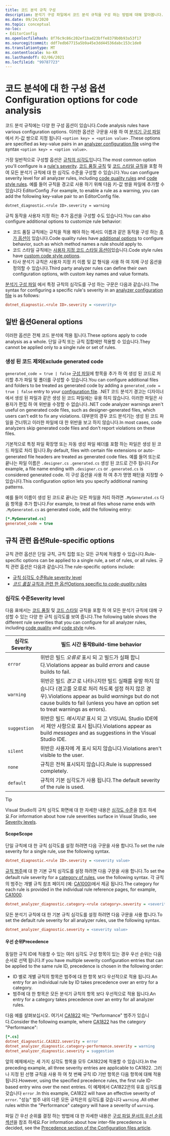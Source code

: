 ```yaml
---
title: 코드 분석 규칙 구성
description: 분석기 구성 파일에서 코드 분석 규칙을 구성 하는 방법에 대해 알아봅니다.
ms.date: 09/24/2020
ms.topic: conceptual
no-loc:
- EditorConfig
ms.openlocfilehash: 8f76c9c86c202ef1bad23bffe8379b0b93a53f17
ms.sourcegitcommit: ddf7edb67715a5b9a45e3dd44536dabc153c1de0
ms.translationtype: MT
ms.contentlocale: ko-KR
ms.lasthandoff: 02/06/2021
ms.locfileid: "99787723"
---
```

# <a name="configuration-options-for-code-analysis"></a><span data-ttu-id="6261b-103">코드 분석에 대 한 구성 옵션</span><span class="sxs-lookup"><span data-stu-id="6261b-103">Configuration options for code analysis</span></span>

<span data-ttu-id="6261b-104">코드 분석 규칙에는 다양 한 구성 옵션이 있습니다.</span><span class="sxs-lookup"><span data-stu-id="6261b-104">Code analysis rules have various configuration options.</span></span> <span data-ttu-id="6261b-105">이러한 옵션은 구문을 사용 하 여 [분석기 구성 파일](configuration-files.md) 에서 키-값 쌍으로 지정 됩니다 `<option key> = <option value>` .</span><span class="sxs-lookup"><span data-stu-id="6261b-105">These options are specified as key-value pairs in an [analyzer configuration file](configuration-files.md) using the syntax `<option key> = <option value>`.</span></span>

<span data-ttu-id="6261b-106">가장 일반적으로 구성할 옵션은 [규칙의 심각도](#severity-level)입니다.</span><span class="sxs-lookup"><span data-stu-id="6261b-106">The most common option you'll configure is a [rule's severity](#severity-level).</span></span> <span data-ttu-id="6261b-107">[코드 품질 규칙](quality-rules/index.md) 및 [코드 스타일 규칙](style-rules/index.md)을 포함 하 여 모든 분석기 규칙에 대 한 심각도 수준을 구성할 수 있습니다.</span><span class="sxs-lookup"><span data-stu-id="6261b-107">You can configure severity level for all analyzer rules, including [code quality rules](quality-rules/index.md) and [code style rules](style-rules/index.md).</span></span> <span data-ttu-id="6261b-108">예를 들어 규칙을 경고로 사용 하기 위해 다음 키-값 쌍을 파일에 추가할 수 있습니다 EditorConfig .</span><span class="sxs-lookup"><span data-stu-id="6261b-108">For example, to enable a rule as a warning, you can add the following key-value pair to an EditorConfig file.</span></span>

`dotnet_diagnostic.<rule ID>.severity = warning`

<span data-ttu-id="6261b-109">규칙 동작을 사용자 지정 하는 추가 옵션을 구성할 수도 있습니다.</span><span class="sxs-lookup"><span data-stu-id="6261b-109">You can also configure additional options to customize rule behavior:</span></span>

- <span data-ttu-id="6261b-110">코드 품질 규칙에는 규칙을 적용 해야 하는 메서드 이름과 같은 동작을 구성 하는 [추가 옵션이](code-quality-rule-options.md) 있습니다.</span><span class="sxs-lookup"><span data-stu-id="6261b-110">Code quality rules have [additional options](code-quality-rule-options.md) to configure behavior, such as which method names a rule should apply to.</span></span>
- <span data-ttu-id="6261b-111">코드 스타일 규칙에는 [사용자 지정 코드 스타일 옵션이](code-style-rule-options.md)있습니다.</span><span class="sxs-lookup"><span data-stu-id="6261b-111">Code style rules have [custom code style options](code-style-rule-options.md).</span></span>
- <span data-ttu-id="6261b-112">타사 분석기 규칙은 사용자 지정 키 이름 및 값 형식을 사용 하 여 자체 구성 옵션을 정의할 수 있습니다.</span><span class="sxs-lookup"><span data-stu-id="6261b-112">Third party analyzer rules can define their own configuration options, with custom key names and value formats.</span></span>

<span data-ttu-id="6261b-113">[분석기 구성 파일](configuration-files.md) 에서 특정 규칙의 심각도를 구성 하는 구문은 다음과 같습니다.</span><span class="sxs-lookup"><span data-stu-id="6261b-113">The syntax for configuring a specific rule's severity in an [analyzer configuration file](configuration-files.md) is as follows:</span></span>

```ini
dotnet_diagnostic.<rule ID>.severity = <severity>
```

## <a name="general-options"></a><span data-ttu-id="6261b-114">일반 옵션</span><span class="sxs-lookup"><span data-stu-id="6261b-114">General options</span></span>

<span data-ttu-id="6261b-115">이러한 옵션은 전체 코드 분석에 적용 됩니다.</span><span class="sxs-lookup"><span data-stu-id="6261b-115">These options apply to code analysis as a whole.</span></span> <span data-ttu-id="6261b-116">단일 규칙 또는 규칙 집합에만 적용할 수 있습니다.</span><span class="sxs-lookup"><span data-stu-id="6261b-116">They cannot be applied only to a single rule or set of rules.</span></span>

### <a name="exclude-generated-code"></a><span data-ttu-id="6261b-117">생성 된 코드 제외</span><span class="sxs-lookup"><span data-stu-id="6261b-117">Exclude generated code</span></span>

<span data-ttu-id="6261b-118">`generated_code = true | false` [구성 파일](configuration-files.md)에 항목을 추가 하 여 생성 된 코드로 처리할 추가 파일 및 폴더를 구성할 수 있습니다.</span><span class="sxs-lookup"><span data-stu-id="6261b-118">You can configure additional files and folders to be treated as generated code by adding a `generated_code = true | false` entry to your [configuration file](configuration-files.md).</span></span> <span data-ttu-id="6261b-119">.NET 코드 분석기 경고는 디자이너에서 생성 된 파일과 같은 생성 된 코드 파일에는 유용 하지 않습니다. 이러한 파일은 사용자가 편집 하 여 위반을 수정할 수 없습니다.</span><span class="sxs-lookup"><span data-stu-id="6261b-119">.NET code analyzer warnings aren't useful on generated code files, such as designer-generated files, which users can't edit to fix any violations.</span></span> <span data-ttu-id="6261b-120">대부분의 경우 코드 분석기는 생성 된 코드 파일을 건너뛰고 이러한 파일에 대 한 위반을 보고 하지 않습니다.</span><span class="sxs-lookup"><span data-stu-id="6261b-120">In most cases, code analyzers skip generated code files and don't report violations on these files.</span></span>

<span data-ttu-id="6261b-121">기본적으로 특정 파일 확장명 또는 자동 생성 파일 헤더를 포함 하는 파일은 생성 된 코드 파일로 처리 됩니다.</span><span class="sxs-lookup"><span data-stu-id="6261b-121">By default, files with certain file extensions or auto-generated file headers are treated as generated code files.</span></span> <span data-ttu-id="6261b-122">예를 들어 또는로 끝나는 파일 이름은 `.designer.cs` `.generated.cs` 생성 된 코드로 간주 됩니다.</span><span class="sxs-lookup"><span data-stu-id="6261b-122">For example, a file name ending with `.designer.cs` or `.generated.cs` is considered generated code.</span></span> <span data-ttu-id="6261b-123">이 구성 옵션을 사용 하 여 추가 명명 패턴을 지정할 수 있습니다.</span><span class="sxs-lookup"><span data-stu-id="6261b-123">This configuration option lets you specify additional naming patterns.</span></span>

<span data-ttu-id="6261b-124">예를 들어 이름이 생성 된 코드로 끝나는 모든 파일을 처리 하려면 `.MyGenerated.cs` 다음 항목을 추가 합니다.</span><span class="sxs-lookup"><span data-stu-id="6261b-124">For example, to treat all files whose name ends with `.MyGenerated.cs` as generated code, add the following entry:</span></span>

```ini
[*.MyGenerated.cs]
generated_code = true
```

## <a name="rule-specific-options"></a><span data-ttu-id="6261b-125">규칙 관련 옵션</span><span class="sxs-lookup"><span data-stu-id="6261b-125">Rule-specific options</span></span>

<span data-ttu-id="6261b-126">규칙 관련 옵션은 단일 규칙, 규칙 집합 또는 모든 규칙에 적용할 수 있습니다.</span><span class="sxs-lookup"><span data-stu-id="6261b-126">Rule-specific options can be applied to a single rule, a set of rules, or all rules.</span></span> <span data-ttu-id="6261b-127">규칙 관련 옵션은 다음과 같습니다.</span><span class="sxs-lookup"><span data-stu-id="6261b-127">The rule-specific options include:</span></span>

- [<span data-ttu-id="6261b-128">규칙 심각도 수준</span><span class="sxs-lookup"><span data-stu-id="6261b-128">Rule severity level</span></span>](#severity-level)
- [<span data-ttu-id="6261b-129">*코드 품질* 규칙과 관련 한 옵션</span><span class="sxs-lookup"><span data-stu-id="6261b-129">Options specific to *code-quality* rules</span></span>](code-quality-rule-options.md)

### <a name="severity-level"></a><span data-ttu-id="6261b-130">심각도 수준</span><span class="sxs-lookup"><span data-stu-id="6261b-130">Severity level</span></span>

<span data-ttu-id="6261b-131">다음 표에서는 [코드 품질](quality-rules/index.md) 및 [코드 스타일](style-rules/index.md) 규칙을 포함 하 여 모든 분석기 규칙에 대해 구성할 수 있는 다양 한 규칙 심각도를 보여 줍니다.</span><span class="sxs-lookup"><span data-stu-id="6261b-131">The following table shows the different rule severities that you can configure for all analyzer rules, including [code quality](quality-rules/index.md) and [code style](style-rules/index.md) rules.</span></span>

| <span data-ttu-id="6261b-132">심각도</span><span class="sxs-lookup"><span data-stu-id="6261b-132">Severity</span></span> | <span data-ttu-id="6261b-133">빌드 시간 동작</span><span class="sxs-lookup"><span data-stu-id="6261b-133">Build-time behavior</span></span> |
|-|-|
| `error` | <span data-ttu-id="6261b-134">위반은 빌드 *오류로* 표시 되 고 빌드가 실패 합니다.</span><span class="sxs-lookup"><span data-stu-id="6261b-134">Violations appear as build *errors* and cause builds to fail.</span></span>|
| `warning` | <span data-ttu-id="6261b-135">위반은 빌드 *경고* 로 나타나지만 빌드 실패를 유발 하지 않습니다 (경고를 오류로 처리 하도록 설정 하지 않은 경우).</span><span class="sxs-lookup"><span data-stu-id="6261b-135">Violations appear as build *warnings* but do not cause builds to fail (unless you have an option set to treat warnings as errors).</span></span> |
| `suggestion` | <span data-ttu-id="6261b-136">위반은 빌드 *메시지로* 표시 되 고 VISUAL Studio IDE에서 제안 사항으로 표시 됩니다.</span><span class="sxs-lookup"><span data-stu-id="6261b-136">Violations appear as build *messages* and as suggestions in the Visual Studio IDE.</span></span> |
| `silent` | <span data-ttu-id="6261b-137">위반은 사용자에 게 표시 되지 않습니다.</span><span class="sxs-lookup"><span data-stu-id="6261b-137">Violations aren't visible to the user.</span></span> |
| `none` | <span data-ttu-id="6261b-138">규칙은 전혀 표시되지 않습니다.</span><span class="sxs-lookup"><span data-stu-id="6261b-138">Rule is suppressed completely.</span></span> |
| `default` | <span data-ttu-id="6261b-139">규칙의 기본 심각도가 사용 됩니다.</span><span class="sxs-lookup"><span data-stu-id="6261b-139">The default severity of the rule is used.</span></span> |

> [!TIP]
> <span data-ttu-id="6261b-140">Visual Studio의 규칙 심각도 화면에 대 한 자세한 내용은 [심각도 수준](/visualstudio/ide/editorconfig-language-conventions#severity-levels)을 참조 하세요.</span><span class="sxs-lookup"><span data-stu-id="6261b-140">For information about how rule severities surface in Visual Studio, see [Severity levels](/visualstudio/ide/editorconfig-language-conventions#severity-levels).</span></span>

#### <a name="scope"></a><span data-ttu-id="6261b-141">Scope</span><span class="sxs-lookup"><span data-stu-id="6261b-141">Scope</span></span>

<span data-ttu-id="6261b-142">단일 규칙에 대 한 규칙 심각도를 설정 하려면 다음 구문을 사용 합니다.</span><span class="sxs-lookup"><span data-stu-id="6261b-142">To set the rule severity for a single rule, use the following syntax.</span></span>

```ini
dotnet_diagnostic.<rule ID>.severity = <severity value>
```

<span data-ttu-id="6261b-143">[규칙 범주](categories.md)에 대 한 기본 규칙 심각도를 설정 하려면 다음 구문을 사용 합니다.</span><span class="sxs-lookup"><span data-stu-id="6261b-143">To set the default rule severity for a [category of rules](categories.md), use the following syntax.</span></span> <span data-ttu-id="6261b-144">각 규칙의 범주는 개별 규칙 참조 페이지 (예: [CA1000](quality-rules/ca1000.md))에서 제공 됩니다.</span><span class="sxs-lookup"><span data-stu-id="6261b-144">The category for each rule is provided in the individual rule reference pages, for example, [CA1000](quality-rules/ca1000.md).</span></span>

```ini
dotnet_analyzer_diagnostic.category-<rule category>.severity = <severity value>
```

<span data-ttu-id="6261b-145">모든 분석기 규칙에 대 한 기본 규칙 심각도를 설정 하려면 다음 구문을 사용 합니다.</span><span class="sxs-lookup"><span data-stu-id="6261b-145">To set the default rule severity for all analyzer rules, use the following syntax.</span></span>

```ini
dotnet_analyzer_diagnostic.severity = <severity value>
```

#### <a name="precedence"></a><span data-ttu-id="6261b-146">우선 순위</span><span class="sxs-lookup"><span data-stu-id="6261b-146">Precedence</span></span>

<span data-ttu-id="6261b-147">동일한 규칙 ID에 적용할 수 있는 여러 심각도 구성 항목이 있는 경우 우선 순위는 다음 순서로 선택 됩니다.</span><span class="sxs-lookup"><span data-stu-id="6261b-147">If you have multiple severity configuration entries that can be applied to the same rule ID, precedence is chosen in the following order:</span></span>

- <span data-ttu-id="6261b-148">ID 별로 개별 규칙의 항목은 범주에 대 한 항목 보다 우선적으로 적용 됩니다.</span><span class="sxs-lookup"><span data-stu-id="6261b-148">An entry for an individual rule by ID takes precedence over an entry for a category.</span></span>
- <span data-ttu-id="6261b-149">범주에 대 한 항목은 모든 분석기 규칙의 항목 보다 우선적으로 적용 됩니다.</span><span class="sxs-lookup"><span data-stu-id="6261b-149">An entry for a category takes precedence over an entry for all analyzer rules.</span></span>

<span data-ttu-id="6261b-150">다음 예를 살펴보십시오. 여기서 [CA1822](/visualstudio/code-quality/ca1822) 에는 "Performance" 범주가 있습니다.</span><span class="sxs-lookup"><span data-stu-id="6261b-150">Consider the following example, where [CA1822](/visualstudio/code-quality/ca1822) has the category "Performance":</span></span>

```ini
[*.cs]
dotnet_diagnostic.CA1822.severity = error
dotnet_analyzer_diagnostic.category-performance.severity = warning
dotnet_analyzer_diagnostic.severity = suggestion
```

<span data-ttu-id="6261b-151">앞의 예제에서는 세 가지 심각도 항목을 모두 CA1822에 적용할 수 있습니다.</span><span class="sxs-lookup"><span data-stu-id="6261b-151">In the preceding example, all three severity entries are applicable to CA1822.</span></span> <span data-ttu-id="6261b-152">그러나 지정 된 선행 규칙을 사용 하 여 첫 번째 규칙 ID 기반 항목은 다음 항목에 대해 적용 됩니다.</span><span class="sxs-lookup"><span data-stu-id="6261b-152">However, using the specified precedence rules, the first rule ID-based entry wins over the next entries.</span></span> <span data-ttu-id="6261b-153">이 예제에서 CA1822은의 유효 심각도를 갖습니다 `error` .</span><span class="sxs-lookup"><span data-stu-id="6261b-153">In this example, CA1822 will have an effective severity of `error`.</span></span> <span data-ttu-id="6261b-154">"성능" 범주 내의 다른 모든 규칙은의 심각도를 갖습니다 `warning` .</span><span class="sxs-lookup"><span data-stu-id="6261b-154">All other rules within the "Performance" category will have a severity of `warning`.</span></span>

<span data-ttu-id="6261b-155">파일 간 우선 순위를 결정 하는 방법에 대 한 자세한 내용은 [구성 파일 문서의 우선 순위 섹션](configuration-files.md#precedence)을 참조 하세요.</span><span class="sxs-lookup"><span data-stu-id="6261b-155">For information about how inter-file precedence is decided, see the [Precedence section of the Configuration files article](configuration-files.md#precedence).</span></span>
